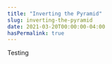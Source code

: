 ```yaml
---
title: "Inverting the Pyramid"
slug: inverting-the-pyramid
date: 2021-03-20T00:00:00-04:00
hasPermalink: true
---
```


Testing
